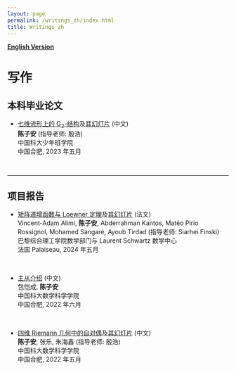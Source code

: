 ```yaml
---
layout: page
permalink: /writings_zh/index.html
title: Writings_zh
---
```


**[English Version](https://zian-chen.github.io/writings/)**

# 写作

## 本科毕业论文

- [七维流形上的 G<sub>2</sub>-结构](https://zian-chen.github.io/papers/Thesis_without_acknowledgements.pdf)及[其幻灯片](https://zian-chen.github.io/file/ustcmb-main.pdf) (中文)
<br>**陈子安** (指导老师: 殷浩)
<br>中国科大少年班学院
<br>中国合肥, 2023 年五月
<br>

---

## 项目报告

- [矩阵递增函数与 Loewner 定理](https://zian-chen.github.io/file/MAT02_rapportfinal.pdf)及[其幻灯片](https://zian-chen.github.io/file/presentation_psc.pdf) (法文)
<br>Vincent-Adam Alimi, **陈子安**, Abderrahman Kantos, Matéo Pirio Rossignol, Mohamed Sangaré, Ayoub Tirdad (指导老师: Siarhei Finski)
<br>巴黎综合理工学院数学部门与 Laurent Schwartz 数学中心
<br>法国 Palaiseau, 2024 年五月
<br>

- [主从介绍](http://staff.ustc.edu.cn/~mathsu01/pu/pdf/Warming_65(2022.06).pdf) (中文)
<br>包恺成, **陈子安**
<br>中国科大数学科学学院
<br>中国合肥, 2022 年六月
<br>

- [四维 Riemann 几何中的自对偶](https://zian-chen.github.io/papers/Self-Duality.pdf)及[其幻灯片](https://zian-chen.github.io/file/SDPPT.pdf) (中文)
<br>**陈子安**, 张乐, 朱海鑫 (指导老师: 殷浩)
<br>中国科大数学科学学院
<br>中国合肥, 2022 年五月
<br>

<!--
---

## 课程作业

- [读书报告: 债, 五千年的历史](https://zian-chen.github.io/file/La_fiche_de_lecture.pdf)(法文)
<br>**陈子安**
<br>巴黎综合理工学院人文与社会科学部门
<br>法国 Palaiseau, 2023 年十月
<br> -->

